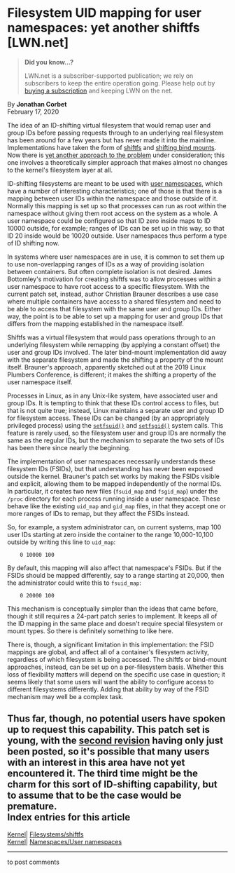 # Filesystem UID mapping for user namespaces: yet another shiftfs [LWN.net]

> **Did you know...?**
> 
> LWN.net is a subscriber-supported publication; we rely on subscribers to keep the entire operation going. Please help out by [buying a subscription](/Promo/nst-nag4/subscribe) and keeping LWN on the net. 

By **Jonathan Corbet**  
February 17, 2020 

The idea of an ID-shifting virtual filesystem that would remap user and group IDs before passing requests through to an underlying real filesystem has been around for a few years but has never made it into the mainline. Implementations have taken the form of [shiftfs](/Articles/718639/) and [shifting bind mounts](/Articles/809125/). Now there is [yet another approach to the problem](/ml/linux-kernel/20200211165753.356508-1-christian.brauner@ubuntu.com/) under consideration; this one involves a theoretically simpler approach that makes almost no changes to the kernel's filesystem layer at all. 

ID-shifting filesystems are meant to be used with [user namespaces](/Articles/532593/), which have a number of interesting characteristics; one of those is that there is a mapping between user IDs within the namespace and those outside of it. Normally this mapping is set up so that processes can run as root within the namespace without giving them root access on the system as a whole. A user namespace could be configured so that ID zero inside maps to ID 10000 outside, for example; ranges of IDs can be set up in this way, so that ID 20 inside would be 10020 outside. User namespaces thus perform a type of ID shifting now. 

In systems where user namespaces are in use, it is common to set them up to use non-overlapping ranges of IDs as a way of providing isolation between containers. But often complete isolation is not desired. James Bottomley's motivation for creating shiftfs was to allow processes within a user namespace to have root access to a specific filesystem. With the current patch set, instead, author Christian Brauner describes a use case where multiple containers have access to a shared filesystem and need to be able to access that filesystem with the same user and group IDs. Either way, the point is to be able to set up a mapping for user and group IDs that differs from the mapping established in the namespace itself. 

Shiftfs was a virtual filesystem that would pass operations through to an underlying filesystem while remapping (by applying a constant offset) the user and group IDs involved. The later bind-mount implementation did away with the separate filesystem and made the shifting a property of the mount itself. Brauner's approach, apparently sketched out at the 2019 Linux Plumbers Conference, is different; it makes the shifting a property of the user namespace itself. 

Processes in Linux, as in any Unix-like system, have associated user and group IDs. It is tempting to think that these IDs control access to files, but that is not quite true; instead, Linux maintains a separate user and group ID for filesystem access. These IDs can be changed (by an appropriately privileged process) using the [`setfsuid()`](http://man7.org/linux/man-pages/man2/setfsuid.2.html) and [`setfsgid()`](http://man7.org/linux/man-pages/man2/setfsgid.2.html) system calls. This feature is rarely used, so the filesystem user and group IDs are normally the same as the regular IDs, but the mechanism to separate the two sets of IDs has been there since nearly the beginning. 

The implementation of user namespaces necessarily understands these filesystem IDs (FSIDs), but that understanding has never been exposed outside the kernel. Brauner's patch set works by making the FSIDs visible and explicit, allowing them to be mapped independently of the normal IDs. In particular, it creates two new files (`fsuid_map` and `fsgid_map`) under the `/proc` directory for each process running inside a user namespace. These behave like the existing `uid_map` and `gid_map` files, in that they accept one or more ranges of IDs to remap, but they affect the FSIDs instead. 

So, for example, a system administrator can, on current systems, map 100 user IDs starting at zero inside the container to the range 10,000-10,100 outside by writing this line to `uid_map`: 
    
    
        0 10000 100
    

By default, this mapping will also affect that namespace's FSIDs. But if the FSIDs should be mapped differently, say to a range starting at 20,000, then the administrator could write this to `fsuid_map`: 
    
    
        0 20000 100
    

This mechanism is conceptually simpler than the ideas that came before, though it still requires a 24-part patch series to implement. It keeps all of the ID mapping in the same place and doesn't require special filesystem or mount types. So there is definitely something to like here. 

There is, though, a significant limitation in this implementation: the FSID mappings are global, and affect all of a container's filesystem activity, regardless of which filesystem is being accessed. The shiftfs or bind-mount approaches, instead, can be set up on a per-filesystem basis. Whether this loss of flexibility matters will depend on the specific use case in question; it seems likely that some users will want the ability to configure access to different filesystems differently. Adding that ability by way of the FSID mechanism may well be a complex task. 

Thus far, though, no potential users have spoken up to request this capability. This patch set is young, with the [second revision](/ml/linux-kernel/20200214183554.1133805-1-christian.brauner@ubuntu.com/) having only just been posted, so it's possible that many users with an interest in this area have not yet encountered it. The third time might be the charm for this sort of ID-shifting capability, but to assume that to be the case would be premature.  
Index entries for this article  
---  
[Kernel](/Kernel/Index)| [Filesystems/shiftfs](/Kernel/Index#Filesystems-shiftfs)  
[Kernel](/Kernel/Index)| [Namespaces/User namespaces](/Kernel/Index#Namespaces-User_namespaces)  
  


* * *

to post comments 
